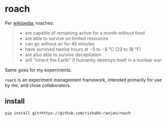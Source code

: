 # roach

Per [wikipedia](https://en.wikipedia.org/wiki/Cockroach#Hardiness), roaches:
> * are capable of remaining active for a month without food  
> * are able to survive on limited resources  
> * can go without air for 45 minutes  
> * have survived twelve hours at −5 to −8 °C (23 to 18 °F)  
> * are also able to survive decapitation  
> * will "inherit the Earth" if humanity destroys itself in a nuclear war  

Same goes for my experiments.


`roach` is an experiment management framework,
intended primarily for use by me, and close collaborators.

## install

```bash
pip install git+https://github.com/rishabh-ranjan/roach
```
